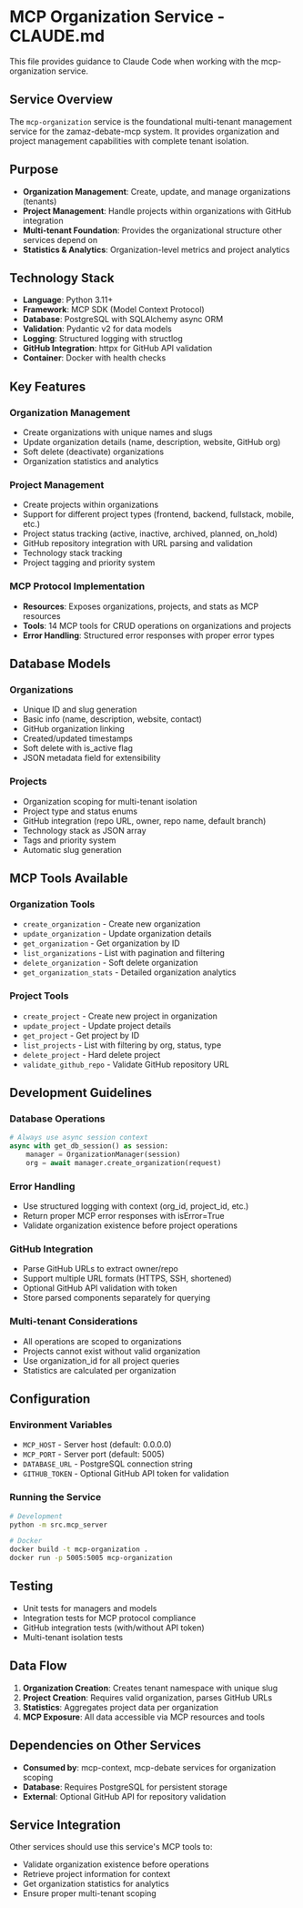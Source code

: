 # MCP Organization Service - CLAUDE.md

This file provides guidance to Claude Code when working with the mcp-organization service.

## Service Overview

The `mcp-organization` service is the foundational multi-tenant management service for the zamaz-debate-mcp system. It provides organization and project management capabilities with complete tenant isolation.

## Purpose

- **Organization Management**: Create, update, and manage organizations (tenants)
- **Project Management**: Handle projects within organizations with GitHub integration
- **Multi-tenant Foundation**: Provides the organizational structure other services depend on
- **Statistics & Analytics**: Organization-level metrics and project analytics

## Technology Stack

- **Language**: Python 3.11+
- **Framework**: MCP SDK (Model Context Protocol)
- **Database**: PostgreSQL with SQLAlchemy async ORM
- **Validation**: Pydantic v2 for data models
- **Logging**: Structured logging with structlog
- **GitHub Integration**: httpx for GitHub API validation
- **Container**: Docker with health checks

## Key Features

### Organization Management
- Create organizations with unique names and slugs
- Update organization details (name, description, website, GitHub org)
- Soft delete (deactivate) organizations
- Organization statistics and analytics

### Project Management
- Create projects within organizations
- Support for different project types (frontend, backend, fullstack, mobile, etc.)
- Project status tracking (active, inactive, archived, planned, on_hold)
- GitHub repository integration with URL parsing and validation
- Technology stack tracking
- Project tagging and priority system

### MCP Protocol Implementation
- **Resources**: Exposes organizations, projects, and stats as MCP resources
- **Tools**: 14 MCP tools for CRUD operations on organizations and projects
- **Error Handling**: Structured error responses with proper error types

## Database Models

### Organizations
- Unique ID and slug generation
- Basic info (name, description, website, contact)
- GitHub organization linking
- Created/updated timestamps
- Soft delete with is_active flag
- JSON metadata field for extensibility

### Projects
- Organization scoping for multi-tenant isolation
- Project type and status enums
- GitHub integration (repo URL, owner, repo name, default branch)
- Technology stack as JSON array
- Tags and priority system
- Automatic slug generation

## MCP Tools Available

### Organization Tools
- `create_organization` - Create new organization
- `update_organization` - Update organization details
- `get_organization` - Get organization by ID
- `list_organizations` - List with pagination and filtering
- `delete_organization` - Soft delete organization
- `get_organization_stats` - Detailed organization analytics

### Project Tools
- `create_project` - Create new project in organization
- `update_project` - Update project details
- `get_project` - Get project by ID
- `list_projects` - List with filtering by org, status, type
- `delete_project` - Hard delete project
- `validate_github_repo` - Validate GitHub repository URL

## Development Guidelines

### Database Operations
```python
# Always use async session context
async with get_db_session() as session:
    manager = OrganizationManager(session)
    org = await manager.create_organization(request)
```

### Error Handling
- Use structured logging with context (org_id, project_id, etc.)
- Return proper MCP error responses with isError=True
- Validate organization existence before project operations

### GitHub Integration
- Parse GitHub URLs to extract owner/repo
- Support multiple URL formats (HTTPS, SSH, shortened)
- Optional GitHub API validation with token
- Store parsed components separately for querying

### Multi-tenant Considerations
- All operations are scoped to organizations
- Projects cannot exist without valid organization
- Use organization_id for all project queries
- Statistics are calculated per organization

## Configuration

### Environment Variables
- `MCP_HOST` - Server host (default: 0.0.0.0)
- `MCP_PORT` - Server port (default: 5005)
- `DATABASE_URL` - PostgreSQL connection string
- `GITHUB_TOKEN` - Optional GitHub API token for validation

### Running the Service

```bash
# Development
python -m src.mcp_server

# Docker
docker build -t mcp-organization .
docker run -p 5005:5005 mcp-organization
```

## Testing

- Unit tests for managers and models
- Integration tests for MCP protocol compliance
- GitHub integration tests (with/without API token)
- Multi-tenant isolation tests

## Data Flow

1. **Organization Creation**: Creates tenant namespace with unique slug
2. **Project Creation**: Requires valid organization, parses GitHub URLs
3. **Statistics**: Aggregates project data per organization
4. **MCP Exposure**: All data accessible via MCP resources and tools

## Dependencies on Other Services

- **Consumed by**: mcp-context, mcp-debate services for organization scoping
- **Database**: Requires PostgreSQL for persistent storage
- **External**: Optional GitHub API for repository validation

## Service Integration

Other services should use this service's MCP tools to:
- Validate organization existence before operations
- Retrieve project information for context
- Get organization statistics for analytics
- Ensure proper multi-tenant scoping